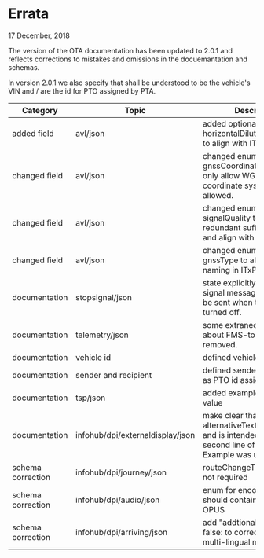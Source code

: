# Errata

17 December, 2018

The version of the OTA documentation has been updated to 2.0.1 and reflects corrections to mistakes and omissions 
in the docuemantation and schemas.

In version 2.0.1 we also specify that <vehicleid> shall be understood to be the vehicle's VIN and <sender>/<recipient> are the id for PTO assigned by PTA.

  Category   | Topic    | Description
------------ | -------- | ------------
added field | avl/json	| added optional horizontalDilutionOfPrecision to align with ITxPT
changed field	| avl/json	| changed enum values of gnssCoordinateSystem to only allow WGS84. No other coordinate systems are allowed.
changed field	| avl/json | changed enum values of signalQuality to remove redundant suffix "_QUALITY" and align with ITxPT
changed field	| avl/json	| changed enum values of gnssType to align with naming in ITxPT
documentation	| stopsignal/json	| state explicitly that stop signal messages should also be sent when the signal is turned off.
documentation	| telemetry/json	| some extraneous detail about FMS-to-IP has been removed.
|documentation | vehicle id	| defined vehicle id as VIN
documentation	| sender and recipient	| defined sender and recipient as PTO id assigned by PTA
documentation	| tsp/json	| added example of encoded value
documentation	| infohub/dpi/externaldisplay/json	| make clear that alternativeText will be used and is intended for the second line of the display. Example was updated.
schema correction	| infohub/dpi/journey/json	| routeChangeTimestamp is not required
schema correction	| infohub/dpi/audio/json	| enum for encoding type should contain only MP3 and OPUS
schema correction	| infohub/dpi/arriving/json	| add "addtionalProperties: false: to correctly support multi-lingual messages

